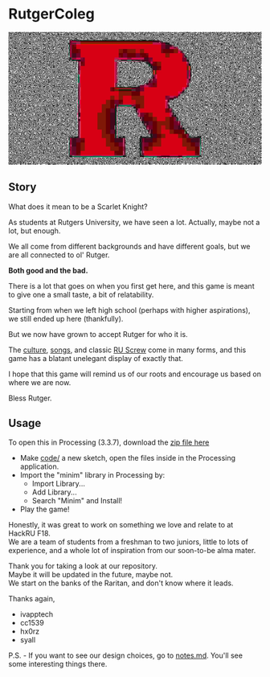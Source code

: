 # RutgerColeg

![alt text](https://github.com/syall/RutgerColeg/blob/master/art/icons/ruger.png "Ruger") 

## Story  
What does it mean to be a Scarlet Knight?  

As students at Rutgers University, we have seen a lot. Actually, maybe not a lot, but enough.  

We all come from different backgrounds and have different goals, but we are all connected to ol' Rutger.  

**Both good and the bad.**

There is a lot that goes on when you first get here, and this game is meant to give one a small taste, a bit of relatability.  

Starting from when we left high school (perhaps with higher aspirations), we still ended up here (thankfully).

But we now have grown to accept Rutger for who it is.  

The [culture](https://github.com/syall/RutgerColeg/blob/master/art/background/dutta.jpg), [songs](https://github.com/syall/RutgerColeg/tree/master/sound/music), and classic [RU Screw](https://github.com/syall/RutgerColeg/blob/master/art/background/tution.png) come in many forms, and this game has a blatant unelegant display of exactly that.

I hope that this game will remind us of our roots and encourage us based on where we are now.

Bless Rutger.


## Usage
To open this in Processing (3.3.7), download the [zip file here](https://github.com/syall/RutgerColeg/archive/master.zip)  
* Make [code/](https://github.com/syall/RutgerColeg/tree/master/code) a new sketch, open the files inside in the Processing application.
* Import the "minim" library in Processing by:
  * Import Library...  
  * Add Library...  
  * Search "Minim" and Install!  
* Play the game!

Honestly, it was great to work on something we love and relate to at HackRU F18.  
We are a team of students from a freshman to two juniors, little to lots of experience, and a whole lot of inspiration from our soon-to-be alma mater.

Thank you for taking a look at our repository.  
Maybe it will be updated in the future, maybe not.  
We start on the banks of the Raritan, and don't know where it leads.

Thanks again,  
- ivapptech
- cc1539
- hx0rz
- syall

P.S. - If you want to see our design choices, go to [notes.md](notes.md). You'll see some interesting things there.
